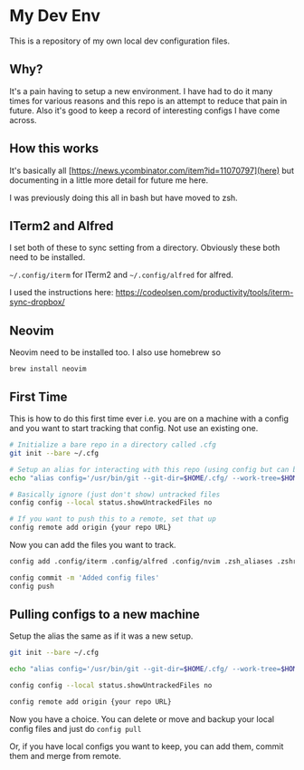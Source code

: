# My Dev Env

This is a repository of my own local dev configuration files.

## Why?

It's a pain having to setup a new environment. I have had to do it many times for various reasons and this repo is an attempt to reduce that pain in future. Also it's good to keep a record of interesting configs I have come across.

## How this works

It's basically all [https://news.ycombinator.com/item?id=11070797](here) but documenting in a little more detail for future me here.

I was previously doing this all in bash but have moved to zsh.

## ITerm2 and Alfred

I set both of these to sync setting from a directory. Obviously these both need to be installed.

`~/.config/iterm` for ITerm2 and `~/.config/alfred` for alfred.

I used the instructions here: <https://codeolsen.com/productivity/tools/iterm-sync-dropbox/>

## Neovim

Neovim need to be installed too. I also use homebrew so

`brew install neovim`

## First Time

This is how to do this first time ever i.e. you are on a machine with a config and you want to start tracking that config. Not use an existing one.

```bash
# Initialize a bare repo in a directory called .cfg
git init --bare ~/.cfg

# Setup an alias for interacting with this repo (using config but can be whatever)
echo "alias config='/usr/bin/git --git-dir=$HOME/.cfg/ --work-tree=$HOME'" >> ~/.zshrc && source ~/.zshrc
```

```bash
# Basically ignore (just don't show) untracked files
config config --local status.showUntrackedFiles no
```

```bash
# If you want to push this to a remote, set that up
config remote add origin {your repo URL}
```

Now you can add the files you want to track.

```bash
config add .config/iterm .config/alfred .config/nvim .zsh_aliases .zshrc .gitconfig .gitignore
```

```bash
config commit -m 'Added config files'
config push
```

## Pulling configs to a new machine

Setup the alias the same as if it was a new setup.

```bash
git init --bare ~/.cfg

echo "alias config='/usr/bin/git --git-dir=$HOME/.cfg/ --work-tree=$HOME'" >> ~/.zshrc && source ~/.zshrc

config config --local status.showUntrackedFiles no

config remote add origin {your repo URL}
```

Now you have a choice. You can delete or move and backup your local config files and just do `config pull`

Or, if you have local configs you want to keep, you can add them, commit them and merge from remote.
